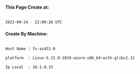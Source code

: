 
   
#### This Page Create at:

```bash

2022-09-24 - 22:00:26 UTC

```

#### Create By Machine:

```bash

Host Name : fv-az451-0

platform  : Linux-5.15.0-1019-azure-x86_64-with-glibc2.31

Ip Local  : 10.1.0.33

```

